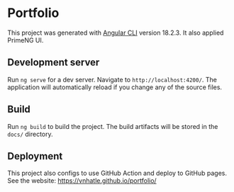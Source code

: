 # Portfolio

This project was generated with [Angular CLI](https://github.com/angular/angular-cli) version 18.2.3. It also applied PrimeNG UI.

## Development server

Run `ng serve` for a dev server. Navigate to `http://localhost:4200/`. The application will automatically reload if you change any of the source files.

## Build

Run `ng build` to build the project. The build artifacts will be stored in the `docs/` directory.

## Deployment

This project also configs to use GitHub Action and deploy to GitHub pages. See the website: https://vnhatle.github.io/portfolio/
